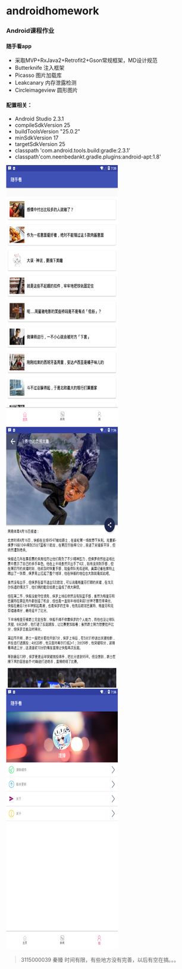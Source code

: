 # androidhomework
### Android课程作业
#### 随手看app
+ 采取MVP+RxJava2+Retrofit2+Gson常规框架，MD设计规范
+ Butterknife 注入框架
+ Picasso 图片加载库
+ Leakcanary 内存泄露检测
+ Circleimageview 圆形图片

#### 配置相关：
+ Android Studio 2.3.1
+ compileSdkVersion 25
+ buildToolsVersion "25.0.2" 
+ minSdkVersion 17
+ targetSdkVersion 25
+ classpath 'com.android.tools.build:gradle:2.3.1'
+ classpath'com.neenbedankt.gradle.plugins:android-apt:1.8'


<img src="https://github.com/QinZhen001/androidhomework/blob/master/screenshot/device-2017-04-16-153534.png?raw=true" width = "300" height = "700" alt="截图1"/>
<img src="https://github.com/QinZhen001/androidhomework/blob/master/screenshot/device-2017-04-16-153618.png?raw=true" width = "300" height = "700" alt="截图2"/>
<img src="https://github.com/QinZhen001/androidhomework/blob/master/screenshot/device-2017-04-16-153641.png?raw=true" width = "300" height = "700" alt="截图2"/>
 
>3115000039  秦臻
>时间有限，有些地方没有完善，以后有空在搞。。。
  
 
 
 

